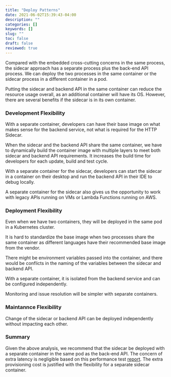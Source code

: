 ```yaml
---
title: "Deploy Patterns"
date: 2021-06-02T15:39:43-04:00
description: ""
categories: []
keywords: []
slug: ""
toc: false
draft: false
reviewed: true
---
```


Compared with the embedded cross-cutting concerns in the same process, the sidecar approach has a separate process plus the back-end API process. We can deploy the two processes in the same container or the sidecar process in a different container in a pod. 

Putting the sidecar and backend API in the same container can reduce the resource usage overall, as an additional container will have its OS. However, there are several benefits if the sidecar is in its own container.


### Development Flexibility

With a separate container, developers can have their base image on what makes sense for the backend service, not what is required for the HTTP Sidecar. 

When the sidecar and the backend API share the same container, we have to dynamically build the container image with multiple layers to meet both sidecar and backend API requirements. It increases the build time for developers for each update, build and test cycle. 

With a separate container for the sidecar, developers can start the sidecar in a container on their desktop and run the backend API in their IDE to debug locally.

A separate container for the sidecar also gives us the opportunity to work with legacy APIs running on VMs or Lambda Functions running on AWS. 

### Deployment Flexibility

Even when we have two containers, they will be deployed in the same pod in a Kubernetes cluster. 

It is hard to standardize the base image when two processes share the same container as different languages have their recommended base image from the vendor. 

There might be environment variables passed into the container, and there would be conflicts in the naming of the variables between the sidecar and backend API. 

With a separate container, it is isolated from the backend service and can be configured independently.

Monitoring and issue resolution will be simpler with separate containers.

### Maintannce Flexibility

Change of the sidecar or backend API can be deployed independently without impacting each other.


### Summary

Given the above analysis, we recommend that the sidecar be deployed with a separate container in the same pod as the back-end API. The concern of extra latency is negligible based on this performance test [report](/service/proxy/benchmark/). The extra provisioning cost is justified with the flexibility for a separate sidecar container. 

